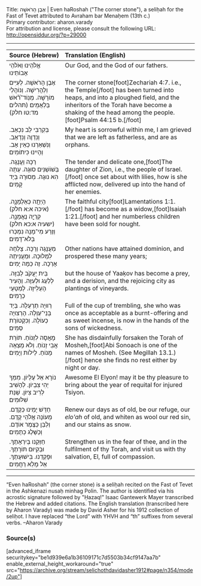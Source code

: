 <html>
<head></head>
<body>
Title: אֶבֶן הָרֹאשָׁה | Even haRoshah ("The corner stone"), a seliḥah for the Fast of Tevet attributed to Avraham bar Menaḥem (13th c.)<br />
Primary contributor: aharon.varady<br />
For attribution and license, please consult the following URL: <a href="http://opensiddur.org/?p=29000">http://opensiddur.org/?p=29000</a>
<p />
<hr />

<table style="margin-left: auto;margin-right: auto;" class="draggable">
<thead><tr><th id="x" style="text-align: right;">Source (Hebrew)</th><th style="text-align: left;">Translation (English)</th></tr></thead>
<tbody>
<tr><td style="vertical-align:top;">
<div class="liturgy"><span lang="he">
אֱלֹהֵינוּ וֵאֹלהֵי אָבוֹתֵינוּ
</span></div></td>
 
<td style="vertical-align:top;">
<div class="english">
Our God, and the God of our fathers. 
</div></td></tr>


<tr><td style="vertical-align:top;">
<div class="liturgy"><span lang="he">
אֶבֶן הָרֹאשָׁה. 
לְעִיִּים וְלַהֲרִישָׁה. 
וְנוֹהֲלֵי מוֹרָשָׁה. 
מְנֽוֹד־רֹ֗֝אשׁ בַּלְאֻמִּֽים׃ <span class="citation">(תהלים מד:טו חלק)</span>
</span></div></td>
 
<td style="vertical-align:top;">
<div class="english">
The corner stone[foot]Zechariah 4:7. i.e., the Temple[/foot] 
has been turned into heaps, and into a ploughed field, 
and the inheritors of the Torah 
have become a shaking of the head among the people.[foot]Psalm 44:15 b.[/foot] 
</div></td></tr>


<tr><td style="vertical-align:top;">
<div class="liturgy"><span lang="he">
בְּקִרְבִּי לֵב נִכְאַב. 
וְנִדְוֶה וְנִדְאַב. 
וְנִשְׁאַרְנוּ כְּאֵין אָב. 
וְהָיִינוּ כִּיתוֹמִים׃ 
</span></div></td>
 
<td style="vertical-align:top;">
<div class="english">
My heart is sorrowful within me, 
I am grieved
that we are left as fatherless, 
and are as orphans. 
</div></td></tr>


<tr><td style="vertical-align:top;">
<div class="liturgy"><span lang="he">
רַכָּה וַעֲנֻּגָה. 
בַּשׁוֹשַׁנִּים סוּגָה. 
עַתָּה הִא נוּגָה. 
מְסוּרָה בְּיַד קָמִים׃ 
</span></div></td>
 
<td style="vertical-align:top;">
<div class="english">
The tender and delicate one,[foot]The daughter of Zion, i.e., the people of Israel.[/foot] 
once set about with lilies, 
how is she afflicted now, 
delivered up into the hand of her enemies. 
</div></td></tr>


<tr><td style="vertical-align:top;">
<div class="liturgy"><span lang="he">
הָיְתָ֖ה כְּאַלְמָנָ֑ה. <span class="citation">(איכה א:א חלק)</span>
קִרְיָ֖ה נֶאֱמָנָ֑ה. <span class="citation">(ישעיה א:כא חלק)</span>
וְזֶרַע מִי־מָנָה 
נִמְכְּרוּ בְּלֹא־דָמִים׃ 
</span></div></td>
 
<td style="vertical-align:top;">
<div class="english">
The faithful city[foot]Lamentations 1:1.[/foot] 
has become as a widow,[foot]Isaiah 1:21.[/foot]
and her numberless children 
have been sold for nought. 
</div></td></tr>


<tr><td style="vertical-align:top;">
<div class="liturgy"><span lang="he">
מְעֻנָּגָה וְרַכָּה. 
צָלְחָה לִמְלוּכָה. 
וּמֵעֲנִיתָהּ אָרְכָה. 
זֶה כַּמָּה יָמִים׃ 
</span></div></td>
 
<td style="vertical-align:top;">
<div class="english">
Other nations 
have attained dominion, 
and prospered 
these many years; 
</div></td></tr>


<tr><td style="vertical-align:top;">
<div class="liturgy"><span lang="he">
בֵּית יַעֲקֹב לְבִזָּה. 
לְלַעַג וּלְעִזָּה. 
וְהָעִיר הָעַלִיזָה. 
לְמַטְּעֵי כְרָמִים׃ 
</span></div></td>
 
<td style="vertical-align:top;">
<div class="english">
but the house of Yaaḳov 
has become a prey, and a derision, 
and the rejoicing city 
as plantings of vineyards. 
</div></td></tr>


<tr><td style="vertical-align:top;">
<div class="liturgy"><span lang="he">
רְווּיָה תַרְעֵלָה. 
בְּיַד בְּנֵי־עַוְלָה. 
הָרְצוּיָה כְעוֹלָה. 
וְכִקְטוֹרֶת סַמִּים׃ 
</span></div></td>
 
<td style="vertical-align:top;">
<div class="english">
Full of the cup of trembling, 
she who was once as acceptable 
as a burnt-offering and as sweet incense, 
is now in the hands of the sons of wickedness. 
</div></td></tr>


<tr><td style="vertical-align:top;">
<div class="liturgy"><span lang="he">
מָאֲסָה לִזְנוֹחַ. 
תּוֹרַת אֲבִי זָנוֹחַ. 
וְלֹא מָצְאָה מָנוֹחַ. 
לֵילוֹת וְיָמִים׃ 
</span></div></td>
 
<td style="vertical-align:top;">
<div class="english">
She has disdainfully forsaken 
the Torah of Mosheh,[foot]Abi Sonoach is one of the names of Mosheh. (See Megillah 13.1.)[/foot] 
hence she finds no rest 
either by night or day. 
</div></td></tr>


<tr><td style="vertical-align:top;">
<div class="liturgy"><span lang="he">
נוֹרָא אֵל עֶלְיוֹן. 
מִמְּךָ יְהִי צִבְיוֹן. 
לְהָשִׁיב לְרִיב צִיּוֹן. 
שְׁנַת שִׁלּוּמִים׃ 
</span></div></td>
 
<td style="vertical-align:top;">
<div class="english">
Awesome El Elyon! 
may it be thy pleasure 
to bring about the year of requital 
for injured Tsiyon. 
</div></td></tr>


<tr><td style="vertical-align:top;">
<div class="liturgy"><span lang="he">
חַדֵּשׁ יָמֵינוּ כְּקֶדֶם. 
מְעוֹנָה אֱלֹהֵי קֶדֶם. 
וְלַבֵּן כַּצֶּמֶר אוֹדֶם. 
וְכַשֶּׁלֶג כְּתָמִים׃ 
</span></div></td>
 
<td style="vertical-align:top;">
<div class="english">
Renew our days as of old, 
be our refuge, our <em>elo'ah</em> of old, 
and whiten as wool our red sin, 
and our stains as snow. 
</div></td></tr>


<tr><td style="vertical-align:top;">
<div class="liturgy"><span lang="he">
חַזְּקֵנו בְּיִרְאָתֶךָ. 
וּבְקִיוּם תּוֹרָתֶךָ. 
וּפָקְדֵנוּ. בִּישׁוּעָתֶךָ. 
אֵל מָלֵא רַחֲמִים׃ 
</span></div></td>
 
<td style="vertical-align:top;">
<div class="english">
Strengthen us in the fear of thee, 
and in the fulfilment of thy Torah, 
and visit us with thy salvation, 
El, full of compassion. 
</div></td></tr>
</tbody></table>

<hr />

“Even haRoshah” (the corner stone) is a seliḥah recited on the Fast of Tevet in the Ashkenazi nusaḥ minhag Polin. The author is identified via his acrostic signature followed by "Ḥazaq!" Isaac Gantewerk Mayer transcribed the Hebrew and added citations. The English translation (transcribed here by Aharon Varady) was made by David Asher for his 1912 collection of seliḥot. I have replaced “the Lord” with YHVH and “th” suffixes from several verbs. –Aharon Varady

<h3>Source(s)</h3>

[advanced_iframe securitykey="be1d939e6a1b36109171c7d5503b34cf9147aa7b" enable_external_height_workaround="true" src="https://archive.org/stream/selichothdavidasher1912#page/n354/mode/2up"]
</body>
</html>